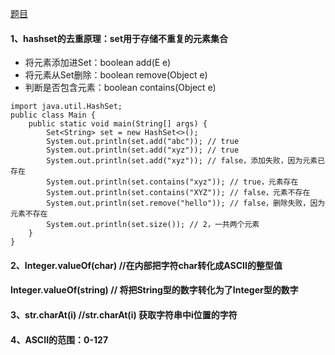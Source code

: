 [题目](https://www.nowcoder.com/practice/eb94f6a5b2ba49c6ac72d40b5ce95f50)

#### 1、hashset的去重原理：set用于存储不重复的元素集合
  - 将元素添加进Set<E>：boolean add(E e)
  - 将元素从Set<E>删除：boolean remove(Object e)
  - 判断是否包含元素：boolean contains(Object e)
  
```
import java.util.HashSet;
public class Main {
    public static void main(String[] args) {
        Set<String> set = new HashSet<>();
        System.out.println(set.add("abc")); // true
        System.out.println(set.add("xyz")); // true
        System.out.println(set.add("xyz")); // false，添加失败，因为元素已存在
        System.out.println(set.contains("xyz")); // true，元素存在
        System.out.println(set.contains("XYZ")); // false，元素不存在
        System.out.println(set.remove("hello")); // false，删除失败，因为元素不存在
        System.out.println(set.size()); // 2，一共两个元素
    }
} 
  ```

  
#### 2、Integer.valueOf(char) //在内部把字符char转化成ASCII的整型值
#### Integer.valueOf(string) // 将把String型的数字转化为了Integer型的数字 
  
#### 3、str.charAt(i)  //str.charAt(i) 获取字符串中i位置的字符
            
#### 4、ASCII的范围：0-127
